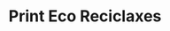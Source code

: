 ---
title: "Print Eco Reciclaxes"
url: /redondela/print-eco-reciclaxes/
shop: material de oficina
---